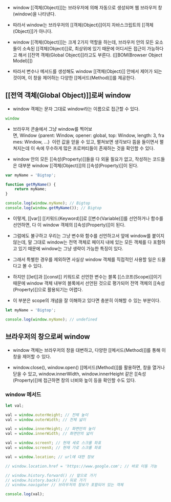 - window [[객체(Object)]]는 브라우저에 의해 자동으로 생성되며 웹 브라우저 창(window)을 나타낸다.
- 따라서 window는 브라우저의 [[객체(Object)]]이지 자바스크립트의 [[객체(Object)]]가 아니다.

- window [[객체(Object)]]는 크게 2가지 역할을 하는데, 브라우저 안의 모든 요소들이 소속된 [[객체(Object)]]로, 최상위에 있기 때문에 어디서든 접근이 가능하다고 해서 [[전역 객체(Global Object)]]라고도 부른다. ([[BOM(Browser Object Model)]]) 

- 따라서 변수나 메서드를 생성해도 window [[객체(Object)]] 안에서 제어가 되는 것이며, 이 창을 제어하는 다양한 [[메서드(Method)]]를 제공한다.


## [[전역 객체(Global Object)]]로써 window

- window 객체는 문자 그대로 window라는 이름으로 접근할 수 있다.

```js
window
```

- 브라우저 콘솔에서 그냥 window를 찍어보면, Window {parent: Window, opener: global, top: Window, length: 3, frames: Window, …}  이런 값을 얻을 수 있고, 펼쳐보면 생각보다 뜸을 들이면서 펼쳐지는데 이 속에 무수하게 많은 프로퍼티들이 존재하는 것을 확인할 수 있다. 

- window 안의 모든 [[속성(Property)]]들을 다 외울 필요가 없고, 작성하는 코드들은 대부분 window [[객체(Object)]]의 [[속성(Property)]]이 된다.

```js
var myName = 'Bigtop';

function getMyName() {
    return myName;
}

console.log(window.myName); // Bigtop
console.log(window.getMyName()); // Bigtop
```

- 이렇게, [[var]] [[키워드(Keyword)]]로 [[변수(Variable)]]를 선언하거나 함수를 선언하면, 다 이 window 객체의 [[속성(Property)]]이 된다.

- 그럼에도 불구하고 우리는 그냥 변수와 함수를 선언하고서 앞에 window를 붙이지 않는데, 말 그대로 window는 전역 객체로 페이지 내에 있는 모든 객체를 다 포함하고 있기 때문에 window는 그냥 생략이 가능한 특징이 있다. 

- 그래서 특별한 경우를 제외하면 사실상 window 객체를 직접적인 사용할 일은 드물다고 볼 수 있다.

- 하지만 [[let]]과 [[const]] 키워드로 선언한 변수는 블록 [[스코프(Scope)]]이기 때문에 window 객체 내부의 블록에서 선언된 것으로 평가되어 전역 객체의 [[속성(Property)]]으로 활용되기는 어렵다.
- 이 부분은 scope의 개념을 잘 이해하고 있다면 충분히 이해할 수 있는 부분이다.

```js
let myName = 'Bigtop';

console.log(window.myName); // undefined
```

## 브라우저의 창으로써 window

- window 객체는 브라우저의 창을 대변하고, 다양한 [[메서드(Method)]]를 통해 이 창을 제어할 수 있다.

- window.close(), window.open() [[메서드(Method)]]를 활용하면, 창을 열거나 닫을 수 있고, window.innerWidth, window.innerHeight 같은 [[속성(Property)]]에 접근하면 창의 너비와 높이 등을 확인할 수도 있다.

### window 메서드

```js
let val;

val = window.outerHeight; // 전체 높이
val = window.outerWidth; // 전체 넓이

val = window.innerHeight; // 화면만의 높이
val = window.innerWidth; // 화면만의 넓이

val = window.screenY; // 현재 세로 스크롤 좌표
val = window.screenX; // 현재 가로 스크롤 좌표

val = window.location; // url에 대한 정보

// window.location.href = 'https://www.google.com'; // 바로 이동 가능

// window.history.forward() // 앞으로 가기
// window.history.back() // 뒤로 가기
// window.navigater // 브라우저의 정보가 포함되어 있는 객체

console.log(val);
```

